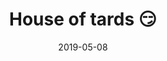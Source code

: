 ---
title: House of tards 😏
cover: /images/house-of-tards.jpg
date: 2019-05-08
tags: ["democrats", "unhinged"]
---